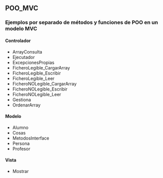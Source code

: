 ## POO_MVC
### Ejemplos por separado de métodos y funciones de POO en un modelo MVC
#### Controlador 
- ArrayConsulta
- Ejecutador
- ExcepcionesPropias
- FicheroLegible_CargarArray
- FicheroLegible_Escribir
- FicheroLegible_Leer
- FicheroNOLegible_CargarArray
- FicheroNOLegible_Escribir
- FicheroNOLegible_Leer
- Gestiona
- OrdenarArray
#### Modelo
- Alumno
- Cosas
- MetodosInterface
- Persona
- Profesor
#### Vista
- Mostrar
